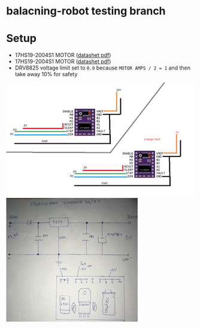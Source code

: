 # balacning-robot testing branch

# Setup
* 17HS19-2004S1 MOTOR ([datashet pdf](https://www.omc-stepperonline.com/download/17HS19-2004S1.pdf))
* 17HS19-2004S1 MOTOR ([datashet pdf](https://www.ti.com/lit/ds/symlink/drv8825.pdf?ts=1642111728185&ref_url=https%253A%252F%252Fwww.google.com%252F))
* DRV8825 voltage limit set to `0.9` because `MOTOR AMPS / 2 = 1` and then take away 10% for safety

![basicScheme](https://github.com/FrodoTrash/balancing-robot/blob/oneMotor/basicScheme.png "basicScheme")
![basicScheme](https://github.com/FrodoTrash/balancing-robot/blob/oneMotor/shema.jpg "basicScheme")
